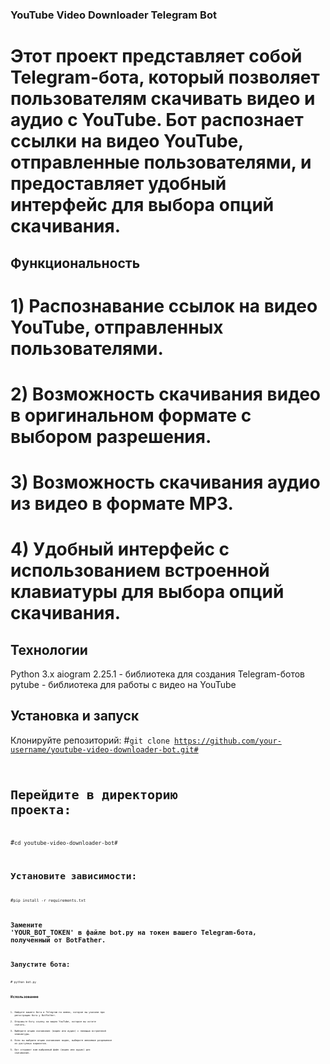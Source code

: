 ### YouTube Video Downloader Telegram Bot
# Этот проект представляет собой Telegram-бота, который позволяет пользователям скачивать видео и аудио с YouTube. Бот распознает ссылки на видео YouTube, отправленные пользователями, и предоставляет удобный интерфейс для выбора опций скачивания.

## Функциональность
# 1) Распознавание ссылок на видео YouTube, отправленных пользователями.
# 2) Возможность скачивания видео в оригинальном формате с выбором разрешения.
# 3) Возможность скачивания аудио из видео в формате MP3.
# 4) Удобный интерфейс с использованием встроенной клавиатуры для выбора опций скачивания.

## Технологии
Python 3.x
aiogram 2.25.1 - библиотека для создания Telegram-ботов
pytube - библиотека для работы с видео на YouTube

## Установка и запуск
Клонируйте репозиторий:
#<code>git clone https://github.com/your-username/youtube-video-downloader-bot.git#<code>
# Перейдите в директорию проекта:
#<code>cd youtube-video-downloader-bot#<code>
# Установите зависимости:
#<code>pip install -r requirements.txt<code>
# Замените 'YOUR_BOT_TOKEN' в файле bot.py на токен вашего Telegram-бота, полученный от BotFather.
# Запустите бота:
#<code> python bot.py<code> 

## Использование
1) Найдите вашего бота в Telegram по имени, которое вы указали при регистрации бота у BotFather.
2) Отправьте боту ссылку на видео YouTube, которое вы хотите скачать.
3) Выберите опцию скачивания (видео или аудио) с помощью встроенной клавиатуры.
4) Если вы выбрали опцию скачивания видео, выберите желаемое разрешение из доступных вариантов.
5) Бот отправит вам выбранный файл (видео или аудио) для скачивания.
